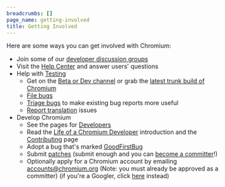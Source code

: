 ```yaml
---
breadcrumbs: []
page_name: getting-involved
title: Getting Involved
---
```


Here are some ways you can get involved with Chromium:

* Join some of our [developer discussion groups](/developers/discussion-groups)
* Visit the [Help
  Center](https://productforums.google.com/forum/#!forum/chrome) and
  answer users' questions
* Help with [Testing](/for-testers)
  * Get on the [Beta or Dev channel](/getting-involved/dev-channel)
    or grab the [latest trunk build of
    Chromium](/getting-involved/download-chromium)
  * [File bugs](http://code.google.com/p/chromium/issues/entry)
  * [Triage bugs](/getting-involved/bug-triage) to make existing bug
    reports more useful
  * [Report
    translation](http://code.google.com/p/chromium/issues/entry?template=Translation%20Issue)
    issues
* Develop Chromium
  * See the pages for [Developers](/developers)
  * Read the [Life of a Chromium
    Developer](https://docs.google.com/presentation/d/1abnqM9j6zFodPHA38JG1061rG2iGj_GABxEDgZsdbJg)
    introduction and the [Contributing](https://chromium.googlesource.com/chromium/src/+/main/docs/contributing.md)
    page
  * Adopt a bug that's marked
    [GoodFirstBug](https://issues.chromium.org/hotlists/5483263)
  * Submit [patches](/developers/contributing-code) (submit enough
    and you can [become a committer](/getting-involved/become-a-committer)!)
  * Optionally apply for a Chromium account by emailing
    [accounts@chromium.org](mailto:accounts@chromium.org) (Note: you
    must already be approved as a committer) (if you're a Googler,
    click [here](https://docs.google.com/forms/d/e/1FAIpQLSeNTtCcyVRMy0_pHp45NzfmsjDuE1tCZJGzlaxkP0gliJ4Gtw/viewform)
    instead)
